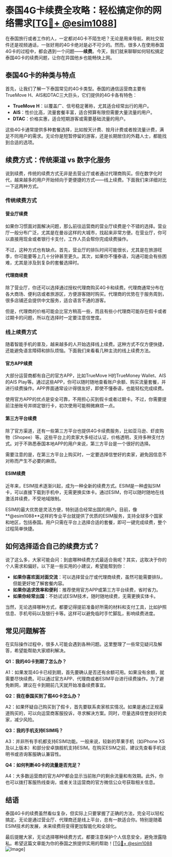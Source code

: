 # 泰国4G卡续费全攻略：轻松搞定你的网络需求[[TG💪+ @esim1088](https://t.me/s/esim1088)]

在泰国旅行或者工作的人，一定都对4G卡不陌生吧？无论是用来导航、刷社交软件还是视频通话，一张好用的4G卡绝对是必不可少的。然而，很多人在使用泰国4G卡的过程中，都会遇到一个问题——**续费**。今天，我们就来聊聊如何轻松搞定泰国4G卡的续费问题，让你在异国他乡也能畅快上网。

## 泰国4G卡的种类与特点

首先，让我们了解一下泰国常见的4G卡类型。泰国的通信运营商主要有TrueMove H、AIS和DTAC三大巨头，它们提供的4G卡各有特色：

- **TrueMove H**：以覆盖广、信号稳定著称，尤其适合经常出行的用户。
- **AIS**：性价比高，流量套餐丰富，适合预算有限但需要大量流量的用户。
- **DTAC**：价格实惠，适合短期游客或需要基础流量的用户。

这些4G卡通常提供多种套餐选择，比如按天计费、按月计费或者按流量计费，满足不同用户的需求。无论你是短暂停留的游客，还是长期居住的外籍人士，都能找到合适的选项。

## 续费方式：传统渠道 vs 数字化服务

说到续费，传统的续费方式无非是去营业厅或者通过代理商购买。但在数字化时代，越来越多的用户开始倾向于更便捷的方式——线上续费。下面我们来详细对比一下这两种方式。

### 传统续费方式

#### 营业厅续费

如果你习惯面对面解决问题，那么前往运营商的营业厅续费是个不错的选择。营业厅一般分布广泛，尤其是在曼谷这样的大城市，找起来非常方便。在营业厅，你可以直接用现金或者银行卡支付，工作人员会帮你完成续费操作。

不过，这种方式也有缺点。首先，营业厅的排队时间可能很长，尤其是在旅游旺季，你可能要等上几十分钟甚至更久。其次，如果你不懂泰语，沟通可能会有些困难，尤其是涉及到复杂的套餐选择时。

#### 代理商续费

除了营业厅，你还可以选择通过授权代理商购买4G卡和续费。代理商通常分布在各大商场、便利店或者旅游区，方便游客随时购买。代理商的优势在于服务周到，很多店铺还会提供中文服务，适合语言不通的游客。

但是，代理商的价格可能会比官方稍高一些，而且有些小代理商可能存在假卡或者过期卡的问题，所以在选择时一定要注意信誉度。

### 线上续费方式

随着智能手机的普及，越来越多的人开始选择线上续费。这种方式不仅方便快捷，还能避免语言障碍和排队烦恼。下面我们来看看几种主流的线上续费方法。

#### 官方APP续费

大部分运营商都有自己的官方APP，比如TrueMove H的TrueMoney Wallet、AIS的AIS Play等。通过这些APP，你可以随时随地查看账户余额、购买流量套餐，并进行续费操作。APP界面通常设计得很友好，即使不懂泰语，也能轻松完成续费。

使用官方APP的优点是安全可靠，不用担心买到假卡或者过期卡。不过，你需要提前注册账号并绑定银行卡，初次使用可能稍微麻烦一点。

#### 第三方平台续费

除了官方渠道，还有一些第三方平台也提供4G卡续费服务，比如亚马逊、虾皮购物（Shopee）等。这些平台上的卖家大多经过认证，价格透明，支持多种支付方式。对于不熟悉泰国本地APP的用户来说，第三方平台是一个很好的选择。

需要注意的是，在第三方平台上购买时，一定要选择信誉好的卖家，避免因信息不对称而产生不必要的麻烦。

#### ESIM续费

近年来，ESIM技术逐渐兴起，成为一种全新的续费方式。ESIM是一种虚拟SIM卡，可以直接下载到手机中，无需更换实体卡。通过ESIM，你可以随时随地在线激活并续费，不受地域限制。

ESIM的最大优势是灵活方便，特别适合经常出国的用户。目前，像**@esim1088**这样的专业平台就提供了优质的ESIM服务，支持全球多个国家和地区，包括泰国。用户只需在平台上选择合适的套餐，即可一键完成续费，整个过程简单快捷。

## 如何选择适合自己的续费方式？

说了这么多，大家可能会问：到底哪种续费方式最适合我呢？其实，这取决于你的个人需求和偏好。以下是一些实用的小建议，希望能帮到你：

- **如果你喜欢面对面交流**：可以选择营业厅或代理商续费，虽然可能需要排队，但能更好地了解套餐内容。
- **如果你追求效率和便利**：推荐使用官方APP或第三方平台续费，省时省力。
- **如果你经常出国**：不妨试试ESIM技术，随时随地续费，无需更换实体卡。

当然，无论选择哪种方式，都要记得提前准备好所需的材料和支付工具，比如护照信息、手机号码以及银行卡等。这样可以避免临时手忙脚乱，影响续费进度。

## 常见问题解答

在实际操作过程中，很多人可能会遇到各种问题。这里整理了一些常见疑问及解答，希望能帮助大家顺利解决。

**Q1：我的4G卡到期了怎么办？**

A1：如果发现4G卡已经到期，首先要确认是否还有余额可用。如果没有余额，就需要尽快续费。可以通过官方APP、代理商或者ESIM平台进行续费操作。为了避免断网，建议在卡到期前几天就开始准备续费事宜。

**Q2：我在泰国买到了假4G卡怎么办？**

A2：如果怀疑自己购买到了假卡，首先要联系卖家核实情况。如果是通过正规渠道购买的，可以向运营商客服投诉，寻求解决方案。同时，尽量选择信誉良好的卖家，减少风险。

**Q3：我的手机支持ESIM吗？**

A3：并非所有手机都支持ESIM功能。一般来说，较新的苹果手机（如iPhone XS及以上版本）和部分安卓旗舰机支持ESIM。在购买ESIM之前，建议先查看手机说明书或咨询客服确认兼容性。

**Q4：如何判断4G卡的流量是否充足？**

A4：大多数运营商的官方APP都会显示当前账户的剩余流量和有效期。此外，你也可以拨打客服热线查询，或者关注运营商的官方微信公众号获取相关信息。

## 结语

泰国4G卡的续费虽然看似复杂，但实际上只要掌握了正确的方法，完全可以轻松搞定。无论是通过营业厅、代理商还是线上平台，总有一款适合你。特别是随着ESIM技术的发展，未来续费将变得更加智能化和全球化。

最后提醒大家，无论选择哪种续费方式，都要注意保护个人信息安全，避免泄露隐私。希望这篇文章能为你的泰国之旅提供实用的帮助！[[TG💪+ @esim1088](https://t.me/s/esim1088) ![Image](https://i.postimg.cc/4NQfJmqS/Snipaste-2025-05-13-00-14-12.png)]